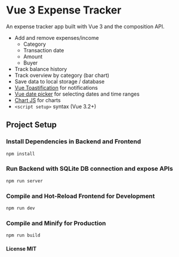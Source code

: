 # Vue 3 Expense Tracker

An expense tracker app built with Vue 3 and the composition API.

- Add and remove expenses/income
    - Category
    - Transaction date
    - Amount
    - Buyer
- Track balance history
- Track overview by category (bar chart)
- Save data to local storage / database
- [Vue Toastification](https://github.com/Maronato/vue-toastification) for notifications
- [Vue date picker](https://vue3datepicker.com/installation/) for selecting dates and time ranges
- [Chart JS](https://www.chartjs.org/docs/latest/) for charts
- `<script setup>` syntax (Vue 3.2+)

## Project Setup
### Install Dependencies in Backend and Frontend
```sh
npm install
```

### Run Backend with SQLite DB connection and expose APIs
```sh
npm run server
```

### Compile and Hot-Reload Frontend for Development

```sh
npm run dev
```

### Compile and Minify for Production

```sh
npm run build
```

#### License MIT
